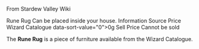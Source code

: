 From Stardew Valley Wiki

Rune Rug Can be placed inside your house. Information Source Price Wizard Catalogue data-sort-value="0"&gt;0g Sell Price Cannot be sold

The **Rune Rug** is a piece of furniture available from the Wizard Catalogue.